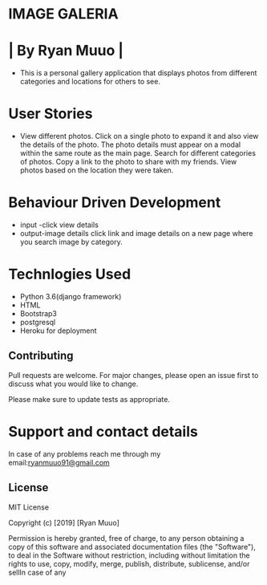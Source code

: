 # IMAGE GALERIA


# | By Ryan Muuo |

* This is a personal gallery application that displays photos from different categories and locations for others to see.


# User Stories

* View different photos. Click on a single photo to expand it and also view the details of the photo. The photo    details must appear on a modal within the same route as the main page. Search for different categories of photos. Copy a link to the photo to share with my friends. View photos based on the location they were taken.

# Behaviour Driven Development
* input	-click view details
* output-image details click link and	image details on a new page where you search image by category. 



# Technlogies Used
- Python 3.6(django framework)
- HTML
- Bootstrap3
- postgresql
- Heroku for deployment




## Contributing
Pull requests are welcome. For major changes, please open an issue first to discuss what you would like to change.

Please make sure to update tests as appropriate.

# Support and contact details
In case of any problems reach me through my email:ryanmuuo91@gmail.com
 
 




## License
MIT License

Copyright (c) [2019] [Ryan Muuo]

Permission is hereby granted, free of charge, to any person obtaining a copy
of this software and associated documentation files (the "Software"), to deal
in the Software without restriction, including without limitation the rights
to use, copy, modify, merge, publish, distribute, sublicense, and/or sellIn case of any 